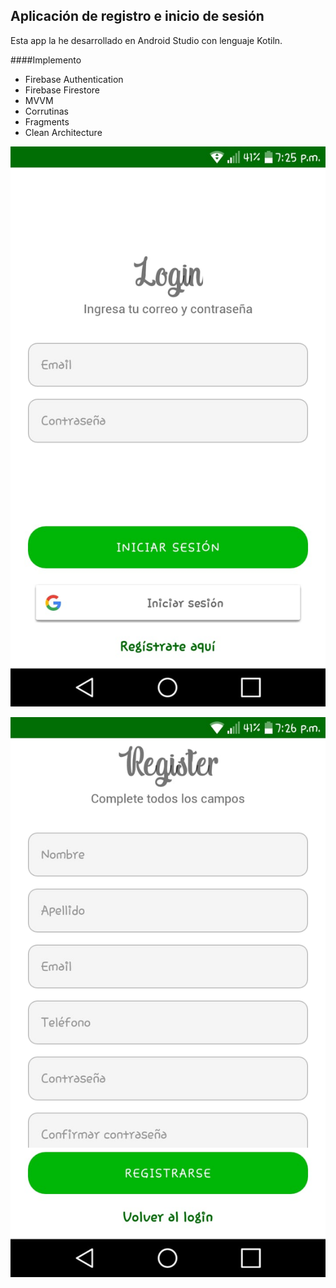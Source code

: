 ##  Aplicación de registro e inicio de sesión 


Esta app la he desarrollado en Android Studio con lenguaje Kotiln.

####Implemento 

* Firebase Authentication
* Firebase Firestore
* MVVM
* Corrutinas
* Fragments
* Clean Architecture


![](https://github.com/UrielCT/LoginMVVM/blob/main/login.jpeg)

![](https://github.com/UrielCT/LoginMVVM/blob/main/register.jpeg)


